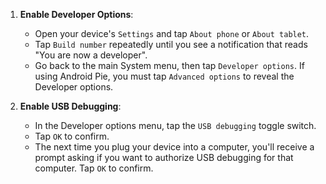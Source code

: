 1. **Enable Developer Options**: 
   - Open your device's `Settings` and tap `About phone` or `About tablet`.
   - Tap `Build number` repeatedly until you see a notification that reads "You are now a developer".
   - Go back to the main System menu, then tap `Developer options`. If using Android Pie, you must tap `Advanced options` to reveal the Developer options.

2. **Enable USB Debugging**: 
   - In the Developer options menu, tap the `USB debugging` toggle switch.
   - Tap `OK` to confirm.
   - The next time you plug your device into a computer, you'll receive a prompt asking if you want to authorize USB debugging for that computer. Tap `OK` to confirm.
